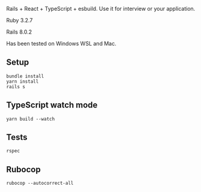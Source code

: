 Rails + React + TypeScript + esbuild. Use it for interview or your application.

Ruby 3.2.7

Rails 8.0.2

Has been tested on Windows WSL and Mac.

## Setup

```
bundle install
yarn install
rails s
```

## TypeScript watch mode

```
yarn build --watch
```

## Tests

```
rspec
```

## Rubocop

```
rubocop --autocorrect-all
```
